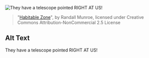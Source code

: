 ![They have a telescope pointed RIGHT AT US!](https://imgs.xkcd.com/comics/habitable_zone.png)
> "[Habitable Zone](https://xkcd.com/1231/)", by Randall Munroe, licensed under Creative Commons Attribution-NonCommercial 2.5 License

## Alt Text
They have a telescope pointed RIGHT AT US!
